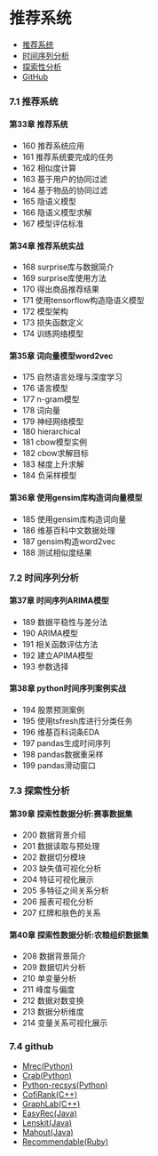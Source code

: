 # 推荐系统

+ [推荐系统](#7.1-推荐系统)
+ [时间序列分析](#7.2-时间序列分析)
+ [探索性分析](#7.3-探索性分析)
+ [GitHub](#7.4-github)

### 7.1 推荐系统

#### 第33章 推荐系统
- 160 推荐系统应用
- 161 推荐系统要完成的任务
- 162 相似度计算
- 163 基于用户的协同过滤
- 164 基于物品的协同过滤
- 165 隐语义模型
- 166 隐语义模型求解
- 167 模型评估标准

#### 第34章 推荐系统实战
- 168 surprise库与数据简介
- 169 surprise库使用方法
- 170 得出商品推荐结果
- 171 使用tensorflow构造隐语义模型
- 172 模型架构
- 173 损失函数定义
- 174 训练网络模型

#### 第35章 词向量模型word2vec
- 175 自然语言处理与深度学习
- 176 语言模型
- 177 n-gram模型
- 178 词向量
- 179 神经网络模型
- 180 hierarchical
- 181 cbow模型实例
- 182 cbow求解目标
- 183 梯度上升求解
- 184 负采样模型

#### 第36章 使用gensim库构造词向量模型
- 185 使用gensim库构造词向量
- 186 维基百科中文数据处理
- 187 gensim构造word2vec
- 188 测试相似度结果

### 7.2 时间序列分析

#### 第37章 时间序列ARIMA模型
- 189 数据平稳性与差分法
- 190 ARIMA模型
- 191 相关函数评估方法
- 192 建立APIMA模型
- 193 参数选择

#### 第38章 python时间序列案例实战
- 194 股票预测案例
- 195 使用tsfresh库进行分类任务
- 196 维基百科词条EDA
- 197 pandas生成时间序列
- 198 pandas数据重采样
- 199 pandas滑动窗口

### 7.3 探索性分析

#### 第39章 探索性数据分析:赛事数据集
- 200 数据背景介绍
- 201 数据读取与预处理
- 202 数据切分模块
- 203 缺失值可视化分析
- 204 特征可视化展示
- 205 多特征之间关系分析
- 206 报表可视化分析
- 207 红牌和肤色的关系

#### 第40章 探索性数据分析:农粮组织数据集
- 208 数据背景简介
- 209 数据切片分析
- 210 单变量分析
- 211 峰度与偏度
- 212 数据对数变换
- 213 数据分析维度
- 214 变量关系可视化展示

### 7.4 github
- [Mrec(Python)](https://github.com/mendeley/mrec)
- [Crab(Python)](https://github.com/muricoca/crab)
- [Python-recsys(Python)](https://github.com/ocelma/python-recsys)
- [CofiRank(C++)](https://github.com/markusweimer/cofirank)
- [GraphLab(C++)](https://github.com/graphlab-code/graphlab) 
- [EasyRec(Java)](https://github.com/hernad/easyrec)
- [Lenskit(Java)](https://github.com/grouplens/lenskit) 
- [Mahout(Java)](https://github.com/apache/mahout) 
- [Recommendable(Ruby)](https://github.com/davidcelis/recommendable)